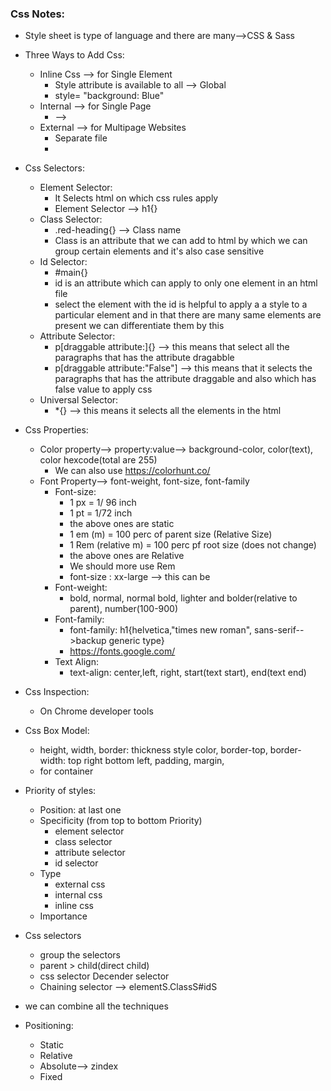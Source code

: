 ### Css Notes:
* Style sheet is type of language and there are many-->CSS & Sass

* Three Ways to Add Css:
  * Inline Css --> for Single Element
    * Style attribute is available to all --> Global 
    * style= "background: Blue"
  * Internal --> for Single Page
    * <style>CssSelector{Css;}</style> -->
  * External --> for Multipage Websites
    * Separate file
    * <head><link rel="stylesheet" href = "location"/></head>

* Css Selectors:
  * Element Selector:
    * It Selects html on which css rules apply
    * Element Selector --> h1{}
  * Class Selector:
    * .red-heading{} --> Class name
    * Class is an attribute that we can add to html by which we can group certain elements and it's also case sensitive
  * Id Selector:
    * #main{} 
    * id is an attribute which can apply to only one element in an html file
    * select the element with the id is helpful to apply a a style to a particular element and in that there are many same elements are present we can differentiate them by this
  * Attribute Selector:
    * p[draggable attribute:]{} --> this means that select all the paragraphs that has the attribute dragabble
    * p[draggable attribute:"False"] --> this means that it selects the paragraphs that has the attribute draggable and also which has false value to apply css
  * Universal Selector:
    * *{} --> this means it selects all the elements in the html

* Css Properties:
  * Color property--> property:value--> background-color, color(text), color hexcode(total are 255)
    * We can also use https://colorhunt.co/ 
  * Font Property--> font-weight, font-size, font-family
    * Font-size:
      * 1 px = 1/ 96 inch
      * 1 pt = 1/72 inch
      * the above ones are static
      * 1 em (m) = 100 perc of parent size (Relative Size)
      * 1 Rem (relative m) = 100 perc pf root size (does not change)
      * the above ones are Relative
      * We should more use Rem
      * font-size : xx-large --> this can be
    * Font-weight:
      * bold, normal, normal bold, lighter and bolder(relative to parent), number(100-900)
    * Font-family:
      * font-family: h1{helvetica,"times new roman", sans-serif-->backup generic type}
      * https://fonts.google.com/
    * Text Align:
      * text-align: center,left, right, start(text start), end(text end)
    
* Css Inspection:
  * On Chrome developer tools

* Css Box Model:
  * height, width, border: thickness style color, border-top, border-width: top right bottom left, padding, margin,
  * <div></div> for container

* Priority of styles:
  * Position: at last one
  * Specificity (from top to bottom Priority)
    * element selector
    * class selector
    * attribute selector
    * id selector
  * Type
    * external css
    * internal css
    * inline css
  * Importance

* Css selectors
  * group the selectors
  * parent > child(direct child)
  * css selector Decender selector
  * Chaining selector --> elementS.ClassS#idS
* we can combine all the techniques

* Positioning:
  * Static
  * Relative
  * Absolute--> zindex
  * Fixed
